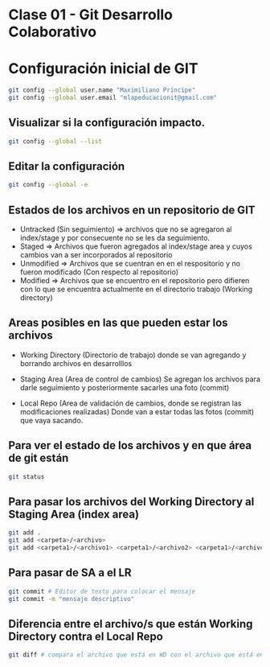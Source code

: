 # Clase 01 - Git Desarrollo Colaborativo

# Configuración inicial de GIT

```sh
git config --global user.name "Maximiliano Príncipe"
git config --global user.email "mlapeducacionit@gmail.com"
```

## Visualizar si la configuración impacto.

```sh
git config --global --list
```

## Editar la configuración

```sh
git config --global -e
```

## Estados de los archivos en un repositorio de GIT

* Untracked (Sin seguimiento) => archivos que no se agregaron al index/stage y por consecuente no se les da seguimiento.
* Staged => Archivos que fueron agregados al index/stage area y cuyos cambios van a ser incorporados al repositorio
* Unmodified => Archivos que se cuentran en en el respositorio y no fueron modificado (Con respecto al repositorio)
* Modified => Archivos que se encuentro en el repositorio pero difieren con lo que se encuentra actualmente en el directorio trabajo (Working directory)

## Areas posibles en las que pueden estar los archivos

* Working Directory (Directorio de trabajo) donde se van agregando y borrando archivos en desarrolllos

* Staging Area (Area de control de cambios) Se agregan los archivos para darle seguimiento y posteriormente sacarles una foto (commit)

* Local Repo (Area de validación de cambios, donde se registran las modificaciones realizadas) Donde van a estar todas las fotos (commit) que vaya sacando.

## Para ver el estado de los archivos y en que área de git están

```sh
git status
```

## Para pasar los archivos del Working Directory al Staging Area (index area)

```sh
git add .
git add <carpeta>/<archivo>
git add <carpeta1>/<archivo1> <carpeta1>/<archivo2> <carpeta1>/<archivo3>
```

## Para pasar de SA a el LR

```sh
git commit # Editor de texto para colocar el mensaje
git commit -m "mensaje descriptivo"
```

## Diferencia entre el archivo/s que están Working Directory contra el Local Repo

```sh
git diff # compara el archivo que está en WD con el archivo que está en LR
```